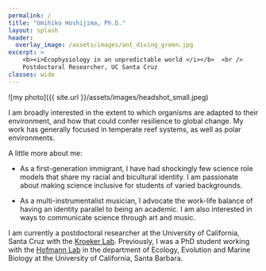 ```yaml
---
permalink: /
title: "Umihiko Hoshijima, Ph.D."
layout: splash
header:
  overlay_image: /assets/images/ant_diving_green.jpg
excerpt: >
    <b><i>Ecophysiology in an unpredictable world </i></b>  <br />
    Postdoctoral Researcher, UC Santa Cruz
classes: wide
---
```


![my photo]({{ site.url }}/assets/images/headshot_small.jpeg)


I am broadly interested in the extent to which organisms are adapted to their environment, and how that could confer resilience to global change. My work has generally focused in temperate reef systems, as well as polar environments.

A little more about me:

* As a first-generation immigrant, I have had shockingly few science role models that share my racial  and bicultural identity. I am passionate about making science inclusive for students of varied backgrounds.

* As a multi-instrumentalist musician, I advocate the work-life balance of having an identity parallel to being an academic. I am also interested in ways to communicate science through art and music.

I am currently a postdoctoral researcher at the University of California, Santa Cruz with the [Kroeker Lab](http://kristy-kroeker.squarespace.com/). Previously, I was a PhD student working with the [Hofmann Lab](http://www.hofmannlab.com/) in the department of Ecology, Evolution and Marine Biology at the University of California, Santa Barbara.
